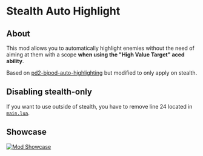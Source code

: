 # Stealth Auto Highlight

## About

This mod allows you to automatically highlight enemies without the need of aiming at them with a scope **when using the "High Value Target" aced ability**.

Based on [pd2-bipod-auto-highlighting](https://github.com/powware/pd2-bipod-auto-highlighting) but modified to only apply on stealth.

## Disabling stealth-only

If you want to use outside of stealth, you have to remove line 24 located in [`main.lua`](main.lua).

## Showcase

[![Mod Showcase](https://i.imgur.com/FDqMNKf.png)](https://vimeo.com/711916700)
